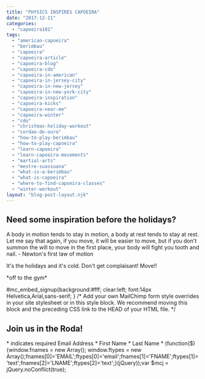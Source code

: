 ```yaml
---
title: "PHYSICS INSPIRES CAPOEIRA"
date: "2017-12-11"
categories: 
  - "capoeira101"
tags: 
  - "american-capoeira"
  - "berimbau"
  - "capoeira"
  - "capoeira-article"
  - "capoeira-blog"
  - "capoeira-cdo"
  - "capoeira-in-american"
  - "capoeira-in-jersey-city"
  - "capoeira-in-new-jersey"
  - "capoeira-in-new-york-city"
  - "capoeira-inspiration"
  - "capoeira-kicks"
  - "capoeira-near-me"
  - "capoeira-winter"
  - "cdo"
  - "christmas-holiday-workout"
  - "cordao-de-ouro"
  - "how-to-play-berimbau"
  - "how-to-play-capoeira"
  - "learn-capoeira"
  - "learn-capoeira-movements"
  - "martial-arts"
  - "mestre-suassuana"
  - "what-is-a-berimbau"
  - "what-is-capoeira"
  - "where-to-find-capoeira-classes"
  - "winter-workout"
layout: "blog-post-layout.njk"
---
```


## Need some inspiration before the holidays?

A body in motion tends to stay in motion, a body at rest tends to stay at rest. Let me say that again, if you move, it will be easier to move, but if you don't summon the will to move in the first place, your body will fight you tooth and nail.    -  Newton's first law of motion

It's the holidays and it's cold. Don't get complaisant! Move!!

\*off to the gym\*

#mc\_embed\_signup{background:#fff; clear:left; font:14px Helvetica,Arial,sans-serif; } /\* Add your own MailChimp form style overrides in your site stylesheet or in this style block. We recommend moving this block and the preceding CSS link to the HEAD of your HTML file. \*/

## Join us in the Roda!

\* indicates required Email Address \* First Name \* Last Name \* (function($) {window.fnames = new Array(); window.ftypes = new Array();fnames\[0\]='EMAIL';ftypes\[0\]='email';fnames\[1\]='FNAME';ftypes\[1\]='text';fnames\[2\]='LNAME';ftypes\[2\]='text';}(jQuery));var $mcj = jQuery.noConflict(true);